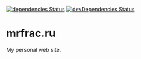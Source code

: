 [![dependencies Status](https://david-dm.org/mrfrac/mrfrac.ru/status.svg)](https://david-dm.org/mrfrac/mrfrac.ru)
[![devDependencies Status](https://david-dm.org/mrfrac/mrfrac.ru/dev-status.svg)](https://david-dm.org/mrfrac/mrfrac.ru?type=dev)

# mrfrac.ru
My personal web site.
